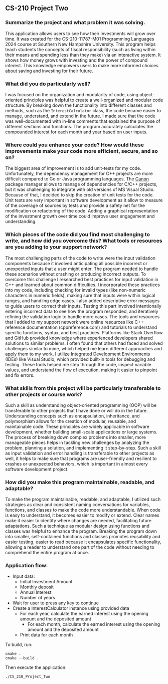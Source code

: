 ## CS-210 Project Two

### Summarize the project and what problem it was solving.

This application allows users to see how their investments will grow over time.
It was created for the CS-210-11787-M01 Programming Languages 2024 course at Southern New Hampshire University.
This program helps teach students the concepts of fiscal responsibility (such as living within their means and spending less than they make)
via an interactive system. It shows how money grows with investing and the power of compound interest. 
This knowledge empowers users to make more informed choices about saving and investing for their future.

### What did you do particularly well?

I was focused on the organization and modularity of code, using object-oriented principles was helpful
to create a well-organized and modular code structure. By breaking down the functionality into different
classes and methods, such as the `InterestCalculator` class, the code became easier to manage, understand,
and extend in the future. I made sure that the code was well-documented with in-line comments that explained
the purpose of different sections and functions. The program accurately calculates the compounded interest
for each month and year based on user inputs.

### Where could you enhance your code? How would these improvements make your code more efficient, secure, and so on?

The biggest area of improvement is to add unit-tests for my code. Unfortunately, the dependency management
for C++ projects are more difficult compared to Go or Java programming languages. The [Canon](https://conan.io/)
package manager allows to manage of dependencies for C/C++ projects, but it was challenging to integrate with old versions
of MS Visual Studio. Because of that, I decided to skip the creation of unit tests for the code.
Unit tests are very important in software development as it allow to measure of the coverage of sources by tests
and provide a safety net for the modification or refactoring of the code. 
Adding a graphical representation of the investment growth over time could improve user engagement and understanding.

### Which pieces of the code did you find most challenging to write, and how did you overcome this? What tools or resources are you adding to your support network?

The most challenging parts of the code to write were the input validation components because it involved anticipating
all possible incorrect or unexpected inputs that a user might enter. The program needed to handle these scenarios
without crashing or producing incorrect outputs. To overcome this challenge I researched best practices for input
validation in C++ and learned about common difficulties. I incorporated these practices into my code, including checking
for invalid types (like non-numeric characters in numeric fields), making sure that inputs were within logical ranges,
and handling edge cases. I also added descriptive error messages to guide users to correct their inputs. Testing this part
involved intentionally entering incorrect data to see how the program responded, and iteratively refining the validation
logic to handle more cases.
The tools and resources that I added to my support network were online resources like C++ reference documentation (cppreference.com)
and tutorials to understand specific functions, syntax, and best practices. Platforms like Stack Overflow and GitHub
provided knowledge where experienced developers shared solutions to similar problems. I often found that others had faced
and solved challenges similar to mine, which helped me learn different approaches and apply them to my work. 
I utilize Integrated Development Environments (IDEs) like Visual Studio, which provided built-in tools for debugging and testing.
These tools helped me step through the code, inspect variable values, and understand the flow of execution, making it easier
to pinpoint and fix errors.

### What skills from this project will be particularly transferable to other projects or course work?

Such a skill as understanding object-oriented programming (OOP) will be transferable to other projects that I have done
or will do in the future. Understanding concepts such as encapsulation, inheritance, and polymorphism allows for the creation
of modular, reusable, and maintainable code. These principles are widely applicable in software development,
whether building small-scale applications or large systems.
The process of breaking down complex problems into smaller, more manageable pieces helps in tackling new challenges by
analyzing the problem, planning a solution, and implementing it step-by-step.
Such a skill as input validation and error handling is transferable to other projects as well, it helps to make sure
that programs are user-friendly and resilient to crashes or unexpected behaviors,
which is important in almost every software development project.

### How did you make this program maintainable, readable, and adaptable?

To make the program maintainable, readable, and adaptable, I utilized such strategies as clear and consistent naming conversations
for variables, functions, and classes to make the code more understandable. When code is easy to understand, it becomes easier
to modify or extend. Clear names make it easier to identify where changes are needed, facilitating future adaptations.
Such a technique as modular design using functions and classes was helpful to enhance the program. Breaking the program down
into smaller, self-contained functions and classes promotes reusability and easier testing, easier to read because it encapsulates
specific functionality, allowing a reader to understand one part of the code without needing to comprehend the entire program at once.

### Application flow:
- Input data:
  - Initial Investment Amount
  - Monthly deposit
  - Annual Interest
  - Number of years
- Wait for user to press any key to continue
- Create a InterestCalculator instance using provided data
  - For each year, calculate the earned interest using the opening amount and the deposited amount
    - For each month, calculate the earned interest using the opening amount and the deposited amount
  - Print data for each month

To build, run:
```shell
cmake .
cmake --build .
```

Then execute the application:
```shell
./CS_210_Project_Two
```